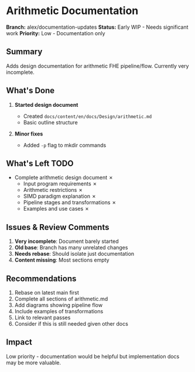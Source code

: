 # Arithmetic Documentation

**Branch:** alex/documentation-updates **Status:** Early WIP - Needs significant
work **Priority:** Low - Documentation only

## Summary

Adds design documentation for arithmetic FHE pipeline/flow. Currently very
incomplete.

## What's Done

1. **Started design document**

   - Created `docs/content/en/docs/Design/arithmetic.md`
   - Basic outline structure

1. **Minor fixes**

   - Added `-p` flag to mkdir commands

## What's Left TODO

- Complete arithmetic design document ✗
  - Input program requirements ✗
  - Arithmetic restrictions ✗
  - SIMD paradigm explanation ✗
  - Pipeline stages and transformations ✗
  - Examples and use cases ✗

## Issues & Review Comments

1. **Very incomplete**: Document barely started
1. **Old base**: Branch has many unrelated changes
1. **Needs rebase**: Should isolate just documentation
1. **Content missing**: Most sections empty

## Recommendations

1. Rebase on latest main first
1. Complete all sections of arithmetic.md
1. Add diagrams showing pipeline flow
1. Include examples of transformations
1. Link to relevant passes
1. Consider if this is still needed given other docs

## Impact

Low priority - documentation would be helpful but implementation docs may be
more valuable.
